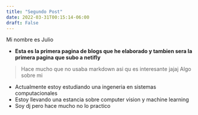 ```yaml
---
title: "Segundo Post"
date: 2022-03-31T00:15:14-06:00
draft: False
---
```


Mi nombre es Julio 
- **Esta es la primera pagina de blogs que he elaborado y tambien sera la primera pagina que subo a netifly**
> Hace mucho que no usaba markdown asi qu es interesante jajaj
Algo sobre mi
- Actualmente estoy estudiando una ingeneria en sistemas computacionales
- Estoy llevando una estancia sobre computer vision y machine learning
- Soy dj pero hace mucho no lo practico 

